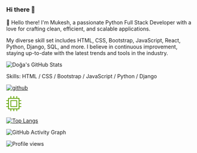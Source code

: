 ### Hi there 👋

👋 Hello there! I'm Mukesh, a passionate Python Full Stack Developer with a love for crafting clean, efficient, and scalable applications.

My diverse skill set includes HTML, CSS, Bootstrap, JavaScript, React, Python, Django, SQL, and more. I believe in continuous improvement, staying up-to-date with the latest trends and tools in the industry.

![Doğa's GitHub Stats](https://github-readme-stats.vercel.app/api?username=BeastZoro&show_icons=true)


Skills: HTML / CSS / Bootstrap / JavaScript / Python / Django

[<img src='https://cdn.jsdelivr.net/npm/simple-icons@3.0.1/icons/github.svg' alt='github' height='40'>](https://github.com/BeastZoro)  

<a href='https://docs.github.com/en/developers'><img src='https://raw.githubusercontent.com/acervenky/animated-github-badges/master/assets/devbadge.gif' width='40' height='40'></a> 

[![Top Langs](https://github-readme-stats.vercel.app/api/top-langs/?username=BeastZoro)](https://github.com/anuraghazra/github-readme-stats)

![GitHub Activity Graph](https://activity-graph.herokuapp.com/graph?username=BeastZoro)  

![Profile views](https://gpvc.arturio.dev/BeastZoro)  
